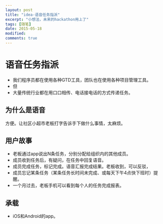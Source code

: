 ```yaml
---
layout: post
title: "idea-语音任务指派"
excerpt: "小想法，未来的hackathon用上了"
tags: [随笔]
date: 2015-05-18
modified: 
comments: true
---
```


# 语音任务指派
- 我们程序员都在使用各种GTD工具，团队也在使用各种项目管理工具。
- 但
- 大量传统行业都在用口口相传、电话接电话的方式传递任务。

## 为什么是语音
方便。让社区小超市老板打字告诉手下做什么事情，太麻烦。

## 用户故事
- 老板通过app说出N条任务，分别分配给组织内的其他成员。
- 成员收到任务后，有疑问，在任务中回复语音。
- 成员完成任务，标记完成。语音汇报完成结果。老板收到，可以反驳，
- 成员忘记某条任务（某条任务长时间未完成、或每天下午4点快下班时）提醒。
- 一个月过去，老板手机可以看到每个人的任务完成报表。

## 承载
- iOS和Android的app。
